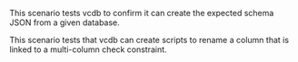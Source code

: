 This scenario tests vcdb to confirm it can create the expected schema JSON from a given database.

This scenario tests that vcdb can create scripts to rename a column that is linked to a multi-column check constraint.